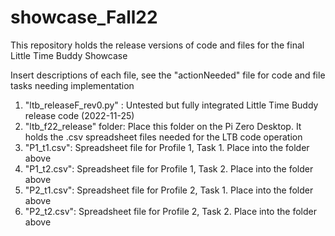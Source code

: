 # showcase_Fall22

This repository holds the release versions of code and files for the final Little Time Buddy Showcase

Insert descriptions of each file, see the "actionNeeded" file for code and file tasks needing implementation

1. "ltb_releaseF_rev0.py" : Untested but fully integrated Little Time Buddy release code (2022-11-25)
2. "ltb_f22_release" folder: Place this folder on the Pi Zero Desktop. It holds the .csv spreadsheet files needed for the LTB code operation
3. "P1_t1.csv": Spreadsheet file for Profile 1, Task 1. Place into the folder above
4. "P1_t2.csv": Spreadsheet file for Profile 1, Task 2. Place into the folder above
5. "P2_t1.csv": Spreadsheet file for Profile 2, Task 1. Place into the folder above
6. "P2_t2.csv": Spreadsheet file for Profile 2, Task 2. Place into the folder above
